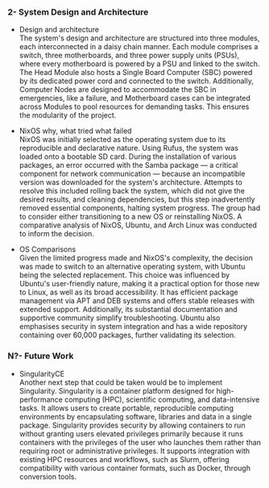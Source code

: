 ### 2- System Design and Architecture

* Design and architecture  
The system's design and architecture are structured into three modules, each interconnected in a daisy chain manner. Each module comprises a switch, three motherboards, and three power supply units (PSUs), where every motherboard is powered by a PSU and linked to the switch. The Head Module also hosts a Single Board Computer (SBC) powered by its dedicated power cord and connected to the switch. Additionally, Computer Nodes are designed to accommodate the SBC in emergencies, like a failure, and Motherboard cases can be integrated across Modules to pool resources for demanding tasks. This ensures the modularity of the project.

* NixOS why, what tried what failed  
NixOS was initially selected as the operating system due to its reproducible and declarative nature. Using Rufus, the system was loaded onto a bootable SD card. During the installation of various packages, an error occurred with the Samba package — a critical component for network communication — because an incompatible version was downloaded for the system's architecture. Attempts to resolve this included rolling back the system, which did not give the desired results, and cleaning dependencies, but this step inadvertently removed essential components, halting system progress. The group had to consider either transitioning to a new OS or reinstalling NixOS. A comparative analysis of NixOS, Ubuntu, and Arch Linux was conducted to inform the decision.

* OS Comparisons  
Given the limited progress made and NixOS's complexity, the decision was made to switch to an alternative operating system, with Ubuntu being the selected replacement. This choice was influenced by Ubuntu's user-friendly nature, making it a practical option for those new to Linux, as well as its broad accessibility. It has efficient package management via APT and DEB systems and offers stable releases with extended support. Additionally, its substantial documentation and supportive community simplify troubleshooting. Ubuntu also emphasises security in system integration and has a wide repository containing over 60,000 packages, further validating its selection.

### N?- Future Work

* SingularityCE  
Another next step that could be taken would be to implement Singularity. Singularity is a container platform designed for high-performance computing (HPC), scientific computing, and data-intensive tasks. It allows users to create portable, reproducible computing environments by encapsulating software, libraries and data in a single package. Singularity provides security by allowing containers to run without granting users elevated privileges primarily because it runs containers with the privileges of the user who launches them rather than requiring root or administrative privileges. It supports integration with existing HPC resources and workflows, such as Slurm, offering compatibility with various container formats, such as Docker, through conversion tools.